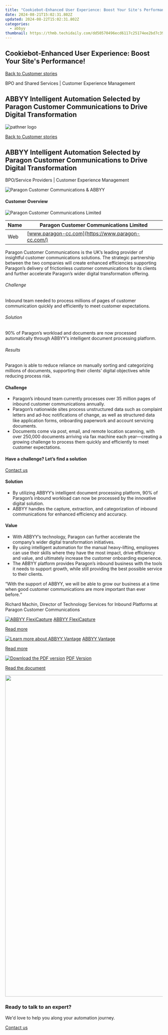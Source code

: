 ```yaml
---
title: "Cookiebot-Enhanced User Experience: Boost Your Site's Performance!"
date: 2024-08-21T15:02:31.802Z
updated: 2024-08-22T15:02:31.802Z
categories:
  - abbyy
thumbnail: https://thmb.techidaily.com/dd50570496ecd6117c25174ee2bd7c391f8d8aee122e4f4fcf28370737609fdc.jpg
---
```


## Cookiebot-Enhanced User Experience: Boost Your Site's Performance!

[Back to Customer stories](https://tools.techidaily.com/abbyy/products/)

BPO and Shared Services | Customer Experience Management

## ABBYY Intelligent Automation Selected by Paragon Customer Communications to Drive Digital Transformation

![pathner logo](https://content.abbyy.com/-/media/project/abbyy/abbyy/logos-white/en/132722.png?h=40&iar=0&w=120)

[Back to Customer stories](https://tools.techidaily.com/abbyy/products/)

## ABBYY Intelligent Automation Selected by Paragon Customer Communications to Drive Digital Transformation

BPO/Service Providers | Customer Experience Management 

![Paragon Customer Communications & ABBYY](https://static3.abbyy.com/abbyycommedia/29875/14-paragon-cover-556x303.jpg) 

#### Customer Overview

![Paragon Customer Communications Limited](https://static2.abbyy.com/abbyycommedia/29877/paragon-logo-168x52.jpg) 

| Name | Paragon Customer Communications Limited           |
| ---- | ------------------------------------------------- |
| Web  | [www.paragon-cc.com](https://www.paragon-cc.com/) |

Paragon Customer Communications is the UK’s leading provider of insightful customer communications solutions. The strategic partnership between the two companies will create enhanced efficiencies supporting Paragon’s delivery of frictionless customer communications for its clients and further accelerate Paragon’s wider digital transformation offering.

###### Challenge

Inbound team needed to process millions of pages of customer communication quickly and efficiently to meet customer expectations.

###### Solution

90% of Paragon’s workload and documents are now processed automatically through ABBYY’s intelligent document processing platform.

###### Results

Paragon is able to reduce reliance on manually sorting and categorizing millions of documents, supporting their clients’ digital objectives while reducing process risk.

#### Challenge

* Paragon’s inbound team currently processes over 35 million pages of inbound customer communications annually.
* Paragon’s nationwide sites process unstructured data such as complaint letters and ad-hoc notiﬁcations of change, as well as structured data like application forms, onboarding paperwork and account servicing documents.
* Documents come via post, email, and remote location scanning, with over 250,000 documents arriving via fax machine each year—creating a growing challenge to process them quickly and efficiently to meet customer expectations.

#### Have a challenge? Let’s find a solution  

[Contact us](https://tools.techidaily.com/abbyy/products/) 

#### Solution

* By utilizing ABBYY’s intelligent document processing platform, 90% of Paragon’s inbound workload can now be processed by the innovative digital solution.
* ABBYY handles the capture, extraction, and categorization of inbound communications for enhanced efficiency and accuracy.

#### Value

* With ABBYY’s technology, Paragon can further accelerate the company’s wider digital transformation initiatives.
* By using intelligent automation for the manual heavy-lifting, employees can use their skills where they have the most impact, drive efficiency and value, and ultimately increase the customer onboarding experience.
* The ABBYY platform provides Paragon’s inbound business with the tools it needs to support growth, while still providing the best possible service to their clients.

 “With the support of ABBYY, we will be able to grow our business at a time when good customer communications are more important than ever before.“

 Richard Machin, Director of Technology Services for Inbound Platforms at Paragon Customer Communications

[![ABBYY FlexiCapture](https://static2.abbyy.com/abbyycommedia/21380/4-flexicapture.jpg)](https://tools.techidaily.com/abbyy/products/) [ABBYY FlexiCapture](https://tools.techidaily.com/abbyy/products/) 

[Read more](https://tools.techidaily.com/abbyy/products/) 

[![Learn more about ABBYY Vantage](https://static4.abbyy.com/abbyycommedia/35821/vantage_360x162.jpg)](https://tools.techidaily.com/abbyy/products/) [ABBYY Vantage](https://tools.techidaily.com/abbyy/products/) 

[Read more](https://tools.techidaily.com/abbyy/products/) 

[![Download the PDF version](https://static4.abbyy.com/abbyycommedia/29876/14c-paragon-cover-360x162.jpg)](https://static5.abbyy.com/abbyycommedia/36200/paragon-bpo-customer-story-en.pdf "PDF Version") [PDF Version](https://static5.abbyy.com/abbyycommedia/36200/paragon-bpo-customer-story-en.pdf "PDF Version") 

[Read the document](https://static5.abbyy.com/abbyycommedia/36200/paragon-bpo-customer-story-en.pdf "PDF Version") 

<!-- affiliate ads begin -->
<a href="https://ephamedtechinc.pxf.io/c/5597632/2095385/26400" target="_top" id="2095385"><img src="//a.impactradius-go.com/display-ad/26400-2095385" border="0" alt="" width="1024" height="1024"/></a><img height="0" width="0" src="https://imp.pxf.io/i/5597632/2095385/26400" style="position:absolute;visibility:hidden;" border="0" />
<!-- affiliate ads end -->
### Ready to talk to an expert?

We'd love to help you along your automation journey.

[Contact us](https://tools.techidaily.com/abbyy/products/)

<ins class="adsbygoogle"
     style="display:block"
     data-ad-format="autorelaxed"
     data-ad-client="ca-pub-7571918770474297"
     data-ad-slot="1223367746"></ins>



<ins class="adsbygoogle"
     style="display:block"
     data-ad-client="ca-pub-7571918770474297"
     data-ad-slot="8358498916"
     data-ad-format="auto"
     data-full-width-responsive="true"></ins>
